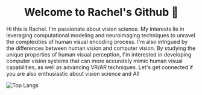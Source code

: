 <h1 align="center">Welcome to Rachel's Github 👋</h1>

Hi this is Rachel. I'm passionate about vision science. My interests lie in leveraging computational modeling and neuroimaging techniques to unravel the complexities of human visual encoding process. I'm also intrigued by the differences between human vision and computer vision. By studying the unique properties of human visual perception, I'm interested in developing computer vision systems that can more accurately mimic human visual capabilities, as well as advancing VR/AR techniques. Let's get connected if you are also enthusiastic about vision science and AI!

![Top Langs](https://github-readme-stats.vercel.app/api/top-langs/?username=RachelQyChen&layout=compact&bg_color=00000000&title_color=ffffff&text_color=ffffff)

